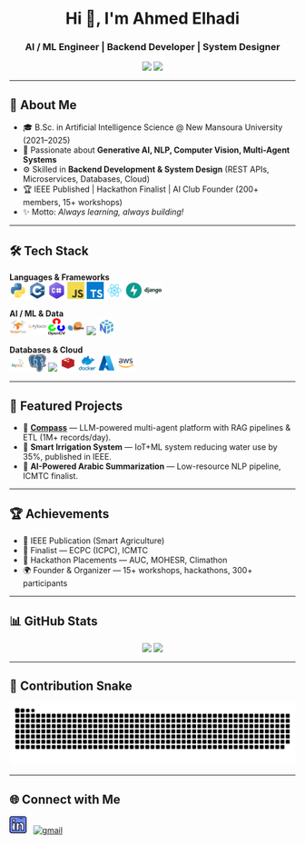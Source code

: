 <h1 align="center">Hi 👋, I'm Ahmed Elhadi</h1>
<h3 align="center">AI / ML Engineer | Backend Developer | System Designer</h3>

<p align="center">
  <a href="https://linkedin.com/in/ahmedelhadi17"><img src="https://img.shields.io/badge/-Ahmed%20Elhadi-blue?style=flat-square&logo=Linkedin&logoColor=white"></a>
  <a href="mailto:ahmedelhadi1777@gmail.com"><img src="https://img.shields.io/badge/-ahmedelhadi1777%40gmail.com-red?style=flat-square&logo=gmail&logoColor=white"></a>
</p>

---

## 🚀 About Me
- 🎓 B.Sc. in Artificial Intelligence Science @ New Mansoura University (2021–2025)  
- 🤖 Passionate about **Generative AI, NLP, Computer Vision, Multi-Agent Systems**  
- ⚙️ Skilled in **Backend Development & System Design** (REST APIs, Microservices, Databases, Cloud)  
- 🏆 IEEE Published | Hackathon Finalist | AI Club Founder (200+ members, 15+ workshops)  
- ✨ Motto: *Always learning, always building!*

---

## 🛠 Tech Stack

**Languages & Frameworks**  
<code><img height="30" src="https://raw.githubusercontent.com/github/explore/main/topics/python/python.png"></code>
<code><img height="30" src="https://raw.githubusercontent.com/github/explore/main/topics/cpp/cpp.png"></code>
<code><img height="30" src="https://raw.githubusercontent.com/github/explore/main/topics/csharp/csharp.png"></code>
<code><img height="30" src="https://raw.githubusercontent.com/github/explore/main/topics/javascript/javascript.png"></code>
<code><img height="30" src="https://raw.githubusercontent.com/github/explore/main/topics/typescript/typescript.png"></code>
<code><img height="30" src="https://raw.githubusercontent.com/github/explore/main/topics/react/react.png"></code>
<code><img height="30" src="https://raw.githubusercontent.com/github/explore/main/topics/fastapi/fastapi.png"></code>
<code><img height="30" src="https://raw.githubusercontent.com/github/explore/main/topics/django/django.png"></code>

**AI / ML & Data**  
<code><img height="30" src="https://raw.githubusercontent.com/github/explore/main/topics/tensorflow/tensorflow.png"></code>
<code><img height="30" src="https://raw.githubusercontent.com/github/explore/main/topics/pytorch/pytorch.png"></code>
<code><img height="30" src="https://raw.githubusercontent.com/github/explore/main/topics/opencv/opencv.png"></code>
<code><img height="30" src="https://raw.githubusercontent.com/github/explore/main/topics/scikit-learn/scikit-learn.png"></code>
<code><img height="30" src="https://raw.githubusercontent.com/github/explore/main/topics/pandas/pandas.png"></code>
<code><img height="30" src="https://raw.githubusercontent.com/github/explore/main/topics/numpy/numpy.png"></code>

**Databases & Cloud**  
<code><img height="30" src="https://raw.githubusercontent.com/github/explore/main/topics/mysql/mysql.png"></code>
<code><img height="30" src="https://raw.githubusercontent.com/github/explore/main/topics/postgresql/postgresql.png"></code>
<code><img height="30" src="https://raw.githubusercontent.com/github/explore/main/topics/mangodb/mangodb.png"></code>
<code><img height="30" src="https://raw.githubusercontent.com/github/explore/main/topics/redis/redis.png"></code>
<code><img height="30" src="https://raw.githubusercontent.com/github/explore/main/topics/docker/docker.png"></code>
<code><img height="30" src="https://raw.githubusercontent.com/github/explore/main/topics/azure/azure.png"></code>
<code><img height="30" src="https://raw.githubusercontent.com/github/explore/main/topics/aws/aws.png"></code>

---

## 📌 Featured Projects
- 🔹 **[Compass](https://github.com/ahmedelhadi17776/Compass)** — LLM-powered multi-agent platform with RAG pipelines & ETL (1M+ records/day).  
- 🔹 **Smart Irrigation System** — IoT+ML system reducing water use by 35%, published in IEEE.  
- 🔹 **AI-Powered Arabic Summarization** — Low-resource NLP pipeline, ICMTC finalist.  

---


## 🏆 Achievements
- 🥇 IEEE Publication (Smart Agriculture)  
- 🥈 Finalist — ECPC (ICPC), ICMTC  
- 🥉 Hackathon Placements — AUC, MOHESR, Climathon  
- 🌍 Founder & Organizer — 15+ workshops, hackathons, 300+ participants  

---

## 📊 GitHub Stats

<p align="center">
  <img height="170px" src="https://github-readme-stats.vercel.app/api?username=ahmedelhadi17776&show_icons=true&theme=tokyonight"/>
  <img height="170px" src="https://github-readme-stats.vercel.app/api/top-langs/?username=ahmedelhadi17776&layout=compact&theme=tokyonight"/>
</p>

---

## 🐍 Contribution Snake

<p align="center">
  <picture>
    <source media="(prefers-color-scheme: dark)" srcset="output/github-contribution-grid-snake-dark.svg" />
    <source media="(prefers-color-scheme: light)" srcset="output/github-contribution-grid-snake.svg" />
    <img alt="github contribution grid snake" src="output/github-contribution-grid-snake.svg" />
  </picture>
</p>

---

## 🌐 Connect with Me
<p align="left">
  <a href="https://linkedin.com/in/ahmedelhadi17"><img height="30" src="https://raw.githubusercontent.com/AbhishekMaira10/AbhishekMaira10/master/linkedin.png"></a>&nbsp;&nbsp;
  <a href="mailto:ahmedelhadi1777@gmail.com">
  <img height="30" src="https://img.icons8.com/color/48/000000/gmail--v1.png" alt="gmail"/>
</a>


</p>
